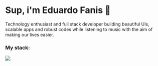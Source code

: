 # Sup, i'm Eduardo Fanis 👋
<p>
    Technology enthusiast and full stack developer building beautiful UIs, scalable apps and robust codes while listening to music with the aim of making our lives easier.
</p>

### My stack:
<a href="#">
    <img src="https://skillicons.dev/icons?i=go,dart,flutter,docker,neovim,git,figma&theme=dark" />
  </a>


